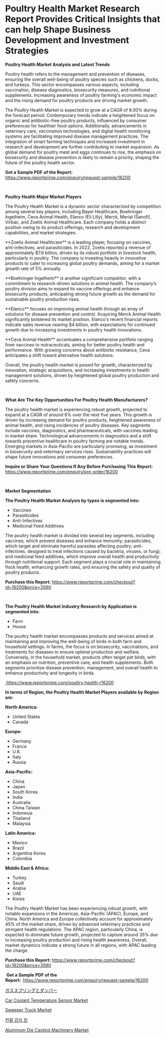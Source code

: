 <p><h1>Poultry Health Market Research Report Provides Critical Insights that can help Shape Business Development and Investment Strategies</h1></p><p><strong>Poultry Health Market Analysis and Latest Trends</strong></p>
<p><p>Poultry health refers to the management and prevention of diseases, ensuring the overall well-being of poultry species such as chickens, ducks, and turkeys. This sector encompasses various aspects, including vaccination, disease diagnostics, biosecurity measures, and nutritional supplements. Increasing awareness of poultry farming's economic impact and the rising demand for poultry products are driving market growth.</p><p>The Poultry Health Market is expected to grow at a CAGR of 8.00% during the forecast period. Contemporary trends indicate a heightened focus on organic and antibiotic-free poultry products, influenced by consumer preferences for healthier food options. Additionally, advancements in veterinary care, vaccination technologies, and digital health monitoring systems are facilitating improved disease management practices. The integration of smart farming techniques and increased investment in research and development are further contributing to market expansion. As global demand for poultry meat and eggs continues to rise, the emphasis on biosecurity and disease prevention is likely to remain a priority, shaping the future of the poultry health sector.</p></p>
<p><strong>Get a Sample PDF of the Report:&nbsp;</strong> <a href="https://www.reportprime.com/enquiry/request-sample/16200">https://www.reportprime.com/enquiry/request-sample/16200</a></p>
<p>&nbsp;</p>
<p><strong>Poultry Health Major Market Players</strong></p>
<p><p>The Poultry Health Market is a dynamic sector characterized by competition among several key players, including Bayer Healthcare, Boehringer Ingelheim, Ceva Animal Health, Elanco (Eli Lilly), Merck, Merial (Sanofi), Virbac, and Zoetis Animal Healthcare. Each company holds a distinct position owing to its product offerings, research and development capabilities, and market strategies.</p><p>**Zoetis Animal Healthcare** is a leading player, focusing on vaccines, anti-infectives, and parasiticides. In 2022, Zoetis reported a revenue of approximately $7.6 billion, driven by its robust portfolio in livestock health, particularly in poultry. The company is investing heavily in innovative products to cater to increasing global poultry demands, aiming for a market growth rate of 5% annually.</p><p>**Boehringer Ingelheim** is another significant competitor, with a commitment to research-driven solutions in animal health. The company’s poultry division aims to expand its vaccine offerings and enhance biosecurity products, anticipating strong future growth as the demand for sustainable poultry production rises.</p><p>**Elanco** focuses on improving animal health through an array of solutions for disease prevention and control. Acquiring Merck Animal Health significantly bolstered its market position. Elanco's recent financial reports indicate sales revenue nearing $4 billion, with expectations for continued growth due to increasing investments in poultry health innovations.</p><p>**Ceva Animal Health** accentuates a comprehensive portfolio ranging from vaccines to nutraceuticals, aiming for better poultry health and performance. With growing concerns about antibiotic resistance, Ceva anticipates a shift toward alternative health solutions.</p><p>Overall, the poultry health market is poised for growth, characterized by innovation, strategic acquisitions, and increasing investments in health management solutions, driven by heightened global poultry production and safety concerns.</p></p>
<p>&nbsp;</p>
<p><strong>What Are The Key Opportunities For Poultry Health Manufacturers?</strong></p>
<p><p>The poultry health market is experiencing robust growth, projected to expand at a CAGR of around 6% over the next five years. This growth is driven by increasing demand for poultry products, heightened awareness of animal health, and rising incidences of poultry diseases. Key segments include vaccines, diagnostics, and pharmaceuticals, with vaccines leading in market share. Technological advancements in diagnostics and a shift towards preventive healthcare in poultry farming are notable trends. Emerging markets in Asia-Pacific are particularly promising, as investment in biosecurity and veterinary services rises. Sustainability practices will shape future innovations and consumer preferences.</p></p>
<p><strong>Inquire or Share Your Questions If Any Before Purchasing This Report:</strong> <a href="https://www.reportprime.com/enquiry/pre-order/16200">https://www.reportprime.com/enquiry/pre-order/16200</a></p>
<p>&nbsp;</p>
<p><strong>Market Segmentation</strong></p>
<p><strong>The Poultry Health Market Analysis by types is segmented into:</strong></p>
<p><ul><li>Vaccines</li><li>Parasiticides</li><li>Anti-Infectives</li><li>Medicinal Feed Additives</li></ul></p>
<p><p>The poultry health market is divided into several key segments, including vaccines, which prevent diseases and enhance immunity; parasiticides, which target and eliminate harmful parasites affecting poultry; anti-infectives, designed to treat infections caused by bacteria, viruses, or fungi; and medicinal feed additives, which improve overall health and productivity through nutritional support. Each segment plays a crucial role in maintaining flock health, enhancing growth rates, and ensuring the safety and quality of poultry products.</p></p>
<p><strong>Purchase this Report:&nbsp;</strong><a href="https://www.reportprime.com/checkout?id=16200&price=3590">https://www.reportprime.com/checkout?id=16200&price=3590</a></p>
<p>&nbsp;</p>
<p><strong>The Poultry Health Market Industry Research by Application is segmented into:</strong></p>
<p><ul><li>Farm</li><li>House</li></ul></p>
<p><p>The poultry health market encompasses products and services aimed at maintaining and improving the well-being of birds in both farm and household settings. In farms, the focus is on biosecurity, vaccinations, and treatments for diseases to ensure optimal production and welfare. Conversely, in the household market, products often target pet birds, with an emphasis on nutrition, preventive care, and health supplements. Both segments prioritize disease prevention, management, and overall health to enhance productivity and longevity in birds.</p></p>
<p><a href="https://www.reportprime.com/poultry-health-r16200">&nbsp;https://www.reportprime.com/poultry-health-r16200</a></p>
<p><strong>In terms of Region, the Poultry Health Market Players available by Region are:</strong></p>
<p>
    <p> <strong> North America: </strong>
        <ul>
            <li>United States</li>
            <li>Canada</li>
        </ul>
        </p> 
    <p> <strong> Europe: </strong>
        <ul>
            <li>Germany</li>
            <li>France</li>
            <li>U.K.</li>
            <li>Italy</li>
            <li>Russia</li>
        </ul>
        </p> 
    <p> <strong> Asia-Pacific: </strong>
        <ul>
            <li>China</li>
            <li>Japan</li>
            <li>South Korea</li>
            <li>India</li>
            <li>Australia</li>
            <li>China Taiwan</li>
            <li>Indonesia</li>
            <li>Thailand</li>
            <li>Malaysia</li>
        </ul>
        </p> 
    <p> <strong> Latin America: </strong>
        <ul>
            <li>Mexico</li>
            <li>Brazil</li>
            <li>Argentina Korea</li>
            <li>Colombia</li>
        </ul>
        </p> 
    <p> <strong> Middle East & Africa: </strong>
        <ul>
            <li>Turkey</li>
            <li>Saudi</li>
            <li>Arabia</li>
            <li>UAE</li>
            <li>Korea</li>
        </ul>
    </p>
    </p>
<p><p>The Poultry Health Market has been experiencing robust growth, with notable expansions in the Americas, Asia-Pacific (APAC), Europe, and China. North America and Europe collectively account for approximately 45% of the market share, driven by advanced veterinary practices and stringent health regulations. The APAC region, particularly China, is expected to dominate future growth, projected to capture around 35% due to increasing poultry production and rising health awareness. Overall, market dynamics indicate a strong future in all regions, with APAC leading the charge.</p></p>
<p><strong>Purchase this Report: </strong><a href="https://www.reportprime.com/checkout?id=16200&price=3590">https://www.reportprime.com/checkout?id=16200&price=3590</a></p>
<p>&nbsp;<strong>Get a Sample PDF of the Report:&nbsp;&nbsp;</strong><a href="https://www.reportprime.com/enquiry/request-sample/16200">https://www.reportprime.com/enquiry/request-sample/16200</a></p>
<p><strong></strong></p>
<p><p><a href="https://medium.com/@chellamarie1962/gas-spring-damper-market-%E3%81%AF-%E3%82%B3%E3%82%B9%E3%83%88%E7%AE%A1%E7%90%86%E3%81%A8%E5%8A%B9%E7%8E%87%E5%90%91%E4%B8%8A%E3%82%92%E5%84%AA%E5%85%88%E3%81%97%E3%81%BE%E3%81%99-%E3%81%95%E3%82%89%E3%81%AB-%E5%A0%B1%E5%91%8A%E6%9B%B8%E3%81%AF%E5%B8%82%E5%A0%B4%E3%81%AE%E9%9C%80%E8%A6%81%E9%9D%A2%E3%81%A8%E4%BE%9B%E7%B5%A6%E9%9D%A2%E3%81%AE%E4%B8%A1%E6%96%B9%E3%82%92%E3%82%AB%E3%83%90%E3%83%BC%E3%81%97%E3%81%A6%E3%81%84%E3%81%BE%E3%81%99-gas-spring-damper-bfd1c959796b">ガススプリングとダンパー</a></p><p><a href="https://issuu.com/reportprime-2/docs/car-coolant-temperature-sensor-mark_61e4a4c14c3a07">Car Coolant Temperature Sensor Market</a></p><p><a href="https://www.linkedin.com/pulse/what-innovations-shaping-sweeper-truck-market-application-types-gtkcc?trackingId=kjmvb9SPSwW1k048BKG3eQ%3D%3D">Sweeper Truck Market</a></p><p><a href="https://medium.com/@deandreclark78/%EA%B8%80%EB%A1%9C%EB%B2%8C-%EC%A0%84%EB%A5%98-%EA%B0%90%EC%A7%80-%EC%B9%A9-%EC%8B%9C%EC%9E%A5-%ED%8A%B8%EB%A0%8C%EB%93%9C-%EB%B6%84%EC%84%9D-%EB%B0%8F-%EB%AF%B8%EB%9E%98-%EC%84%B1%EC%9E%A5-%EC%A0%84%EB%A7%9D-2024-2031-576e232de04c">전류 감지 칩</a></p><p><a href="https://www.linkedin.com/pulse/global-aluminum-die-casting-machinery-market-projected-grow-uweee?trackingId=J7hURSCfRv6TUqkvJo%2BWDQ%3D%3D">Aluminum Die Casting Machinery Market</a></p></p>